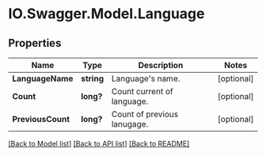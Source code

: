 # IO.Swagger.Model.Language
## Properties

Name | Type | Description | Notes
------------ | ------------- | ------------- | -------------
**LanguageName** | **string** | Language&#x27;s name. | [optional] 
**Count** | **long?** | Count current of language. | [optional] 
**PreviousCount** | **long?** | Count of previous lanugage. | [optional] 

[[Back to Model list]](../README.md#documentation-for-models) [[Back to API list]](../README.md#documentation-for-api-endpoints) [[Back to README]](../README.md)

